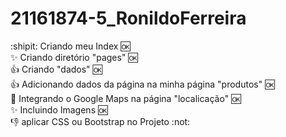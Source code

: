 # 21161874-5_RonildoFerreira


:shipit: Criando meu Index :ok: <br>
:sparkles: Criando diretório "pages" :ok: <br>
:+1: Criando "dados" :ok: <br>
:+1: Adicionando dados da página na minha página "produtos" :ok: <br>
:clap: Integrando o Google Maps na página "localicação" :ok: <br>
:sparkles: Incluindo Imagens :ok: <br>
:-1: aplicar CSS ou Bootstrap no Projeto :not:


